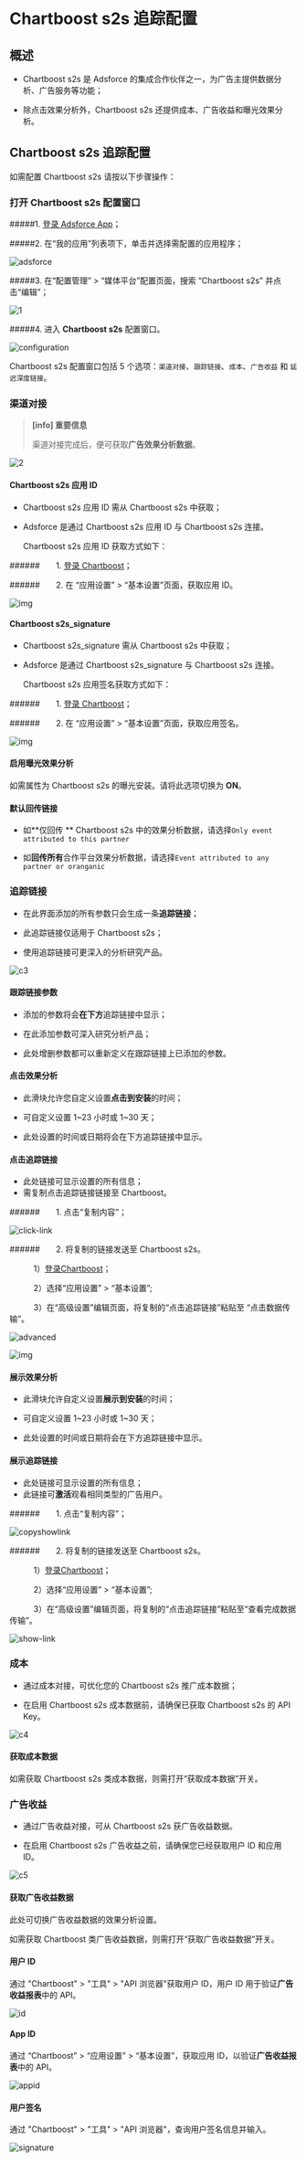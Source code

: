 # Chartboost s2s  追踪配置

## 概述

* Chartboost s2s 是 Adsforce 的集成合作伙伴之一，为广告主提供数据分析、广告服务等功能；

* 除点击效果分析外，Chartboost s2s 还提供成本、广告收益和曝光效果分析。


## Chartboost s2s 追踪配置

如需配置 Chartboost s2s 请按以下步骤操作：

### 打开 Chartboost s2s 配置窗口

#####1. [登录 Adsforce App](<https://demo-portal.adsforce.io/login>)；

#####2. 在“我的应用”列表项下，单击并选择需配置的应用程序；

![adsforce](adsforce.png)

#####3. 在“配置管理” > “媒体平台”配置页面，搜索 “Chartboost s2s” 并点击“编辑”；

![1](1.png)

#####4. 进入 **Chartboost s2s** 配置窗口。 

![configuration](configuration.png)

Chartboost s2s 配置窗口包括 5 个选项：`渠道对接`、`跟踪链接`、`成本`、`广告收益` 和 `延迟深度链接`。

### 渠道对接

> **[info] 重要信息**
>
> 渠道对接完成后，便可获取**广告效果分析数据**。

![2](2.png)

#### Chartboost s2s 应用 ID

* Chartboost s2s 应用 ID 需从 Chartboost s2s 中获取；

* Adsforce 是通过 Chartboost s2s 应用 ID 与 Chartboost s2s 连接。  

  Chartboost s2s 应用 ID 获取方式如下：

######&ensp;&ensp;&ensp;&ensp;1. [登录 Chartboost](https://dashboard.chartboost.com/login)；

######&ensp;&ensp;&ensp;&ensp;2. 在 “应用设置” > “基本设置”页面，获取应用 ID。

![img](appid.png)

#### Chartboost s2s_signature

* Chartboost s2s_signature 需从 Chartboost s2s 中获取；

* Adsforce 是通过 Chartboost s2s_signature 与 Chartboost s2s 连接。 

  Chartboost s2s 应用签名获取方式如下：

######&ensp;&ensp;&ensp;&ensp;1. [登录 Chartboost](https://dashboard.chartboost.com/login)；

######&ensp;&ensp;&ensp;&ensp;2. 在 “应用设置” > “基本设置”页面，获取应用签名。

![img](appsignature.png)

#### 启用曝光效果分析

如需属性为 Chartboost s2s 的曝光安装。请将此选项切换为 **ON**。

#### 默认回传链接

* 如**仅回传 ** Chartboost s2s 中的效果分析数据，请选择`Only event attributed to this partner`

* 如**回传所有**合作平台效果分析数据，请选择`Event attributed to any partner or oranganic`

### 追踪链接

* 在此界面添加的所有参数只会生成一条**追踪链接**；

* 此追踪链接仅适用于 Chartboost s2s；

* 使用追踪链接可更深入的分析研究产品。



![c3](c3.png)

#### 跟踪链接参数

* 添加的参数将会**在下方**追踪链接中显示；

* 在此添加参数可深入研究分析产品；

* 此处增删参数都可以重新定义在跟踪链接上已添加的参数。

#### 点击效果分析

* 此滑块允许您自定义设置**点击到安装**的时间；

* 可自定义设置 1~23 小时或 1~30 天；

* 此处设置的时间或日期将会在下方追踪链接中显示。

#### 点击追踪链接

* 此处链接可显示设置的所有信息；
* 需复制点击追踪链接链接至 Chartboost。

######&ensp;&ensp;&ensp;&ensp;1. 点击“复制内容”；

![click-link](click-link.png)

######&ensp;&ensp;&ensp;&ensp;2. 将复制的链接发送至 Chartboost s2s。

&ensp;&ensp;&ensp;&ensp;&ensp;&ensp;1）[登录Chartboost](https://dashboard.chartboost.com/login)；

&ensp;&ensp;&ensp;&ensp;&ensp;&ensp;2）选择“应用设置” > “基本设置”;

&ensp;&ensp;&ensp;&ensp;&ensp;&ensp;3）在“高级设置”编辑页面，将复制的“点击追踪链接”粘贴至 “点击数据传输”。

![advanced](advanced.png)

![img](clicklink.png)

#### 展示效果分析

* 此滑块允许自定义设置**展示到安装**的时间；

* 可自定义设置 1~23 小时或 1~30 天；

* 此处设置的时间或日期将会在下方追踪链接中显示。

#### 展示追踪链接

* 此处链接可显示设置的所有信息；
* 此链接可**激活**观看相同类型的广告用户。

######&ensp;&ensp;&ensp;&ensp;1. 点击“复制内容”；

![copyshowlink](copyshowlink.png)

######&ensp;&ensp;&ensp;&ensp;2. 将复制的链接发送至 Chartboost s2s。

&ensp;&ensp;&ensp;&ensp;&ensp;&ensp;1）[登录Chartboost](https://dashboard.chartboost.com/login)；

&ensp;&ensp;&ensp;&ensp;&ensp;&ensp;2）选择“应用设置” > “基本设置”;

&ensp;&ensp;&ensp;&ensp;&ensp;&ensp;3）在“高级设置”编辑页面，将复制的“点击追踪链接”粘贴至“查看完成数据传输”。

![show-link](show-link.png)

### 成本

* 通过成本对接，可优化您的 Chartboost s2s 推广成本数据；

* 在启用 Chartboost s2s 成本数据前，请确保已获取 Chartboost s2s 的 API Key。

![c4](c4.png)

#### 获取成本数据

如需获取 Chartboost s2s 类成本数据，则需打开“获取成本数据”开关。

### 广告收益

* 通过广告收益对接，可从 Chartboost s2s 获广告收益数据。

* 在启用 Chartboost s2s 广告收益之前，请确保您已经获取用户 ID 和应用 ID。   

![c5](c5.png)

#### 获取广告收益数据

此处可切换广告收益数据的效果分析设置。

 如需获取 Chartboost 类广告收益数据，则需打开“获取广告收益数据”开关。

#### 用户 ID

通过 "Chartboost" > "工具" > "API 浏览器"获取用户 ID，用户 ID 用于验证**广告收益报表**中的 API。 

![id](id.png)

#### App ID

通过 “Chartboost” > “应用设置” > “基本设置”，获取应用 ID，以验证**广告收益报表**中的 API。

![appid](appid.png)

#### 用户签名

通过 "Chartboost" > "工具" > "API 浏览器"，查询用户签名信息并输入。

![signature](signature.png)
